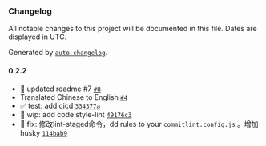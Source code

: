 ### Changelog

All notable changes to this project will be documented in this file. Dates are displayed in UTC.

Generated by [`auto-changelog`](https://github.com/CookPete/auto-changelog).

#### 0.2.2

- 📖 updated readme #7 [`#8`](https://github.com/linjonh/flutter-assets-gen/pull/8)
- Translated Chinese to English [`#4`](https://github.com/linjonh/flutter-assets-gen/pull/4)
- :white_check_mark: test: add cicd [`334377a`](https://github.com/linjonh/flutter-assets-gen/commit/334377a1f1f3c910984adc3de64530cfdef0eb7d)
- :construction: wip: add code style-lint [`49176c3`](https://github.com/linjonh/flutter-assets-gen/commit/49176c313321fb00b54a78e9df0612a6161b715f)
- :bug: fix: 修改lint-staged命令，dd rules to your `commitlint.config.js` 。增加husky [`114bab9`](https://github.com/linjonh/flutter-assets-gen/commit/114bab9fc6e5e4ff789606d97c9b0507a5ece90d)
